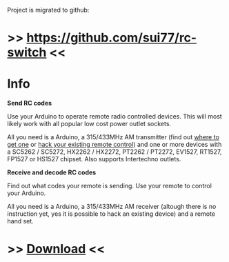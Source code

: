 Project is migrated to github:

<h1> >> <a href='https://github.com/sui77/rc-switch'>https://github.com/sui77/rc-switch</a> << </h1>


# Info #
**Send RC codes**

Use your Arduino to operate remote radio controlled devices. This will most likely work with all popular low cost power outlet sockets.

All you need is a Arduino, a 315/433MHz AM transmitter (find out [where to get one](List_TransmitterReceiverModules.md) or [hack your existing remote control](HowTo_HackRemoteControl.md)) and one or more devices with a SC5262 / SC5272, HX2262 / HX2272, PT2262 / PT2272, EV1527, RT1527, FP1527 or HS1527 chipset. Also supports Intertechno outlets.

**Receive and decode RC codes**

Find out what codes your remote is sending. Use your remote to control your Arduino.

All you need is a Arduino, a 315/433MHz AM receiver (altough there is no instruction yet, yes it is possible to hack an existing device) and a remote hand set.

<h1> >> <a href='http://code.google.com/p/rc-switch/downloads/list?can=3&q='>Download</a> << </h1>


